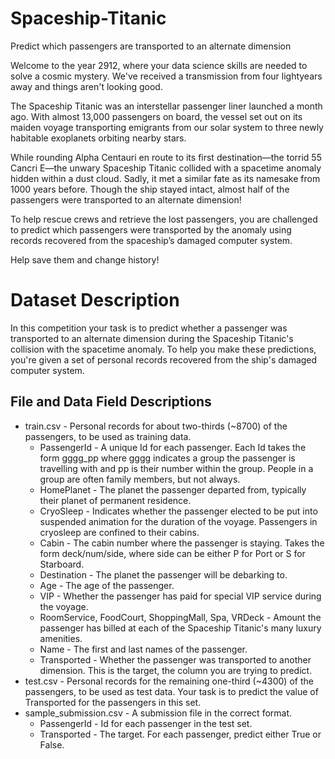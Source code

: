 # Spaceship-Titanic
Predict which passengers are transported to an alternate dimension

Welcome to the year 2912, where your data science skills are needed to solve a cosmic mystery. We've received a transmission from four lightyears away and things aren't looking good.

The Spaceship Titanic was an interstellar passenger liner launched a month ago. With almost 13,000 passengers on board, the vessel set out on its maiden voyage transporting emigrants from our solar system to three newly habitable exoplanets orbiting nearby stars.

While rounding Alpha Centauri en route to its first destination—the torrid 55 Cancri E—the unwary Spaceship Titanic collided with a spacetime anomaly hidden within a dust cloud. Sadly, it met a similar fate as its namesake from 1000 years before. Though the ship stayed intact, almost half of the passengers were transported to an alternate dimension!


To help rescue crews and retrieve the lost passengers, you are challenged to predict which passengers were transported by the anomaly using records recovered from the spaceship’s damaged computer system.

Help save them and change history!

# Dataset Description
In this competition your task is to predict whether a passenger was transported to an alternate dimension during the Spaceship Titanic's collision with the spacetime anomaly. To help you make these predictions, you're given a set of personal records recovered from the ship's damaged computer system.

## File and Data Field Descriptions
* train.csv - Personal records for about two-thirds (~8700) of the passengers, to be used as training data.
  * PassengerId - A unique Id for each passenger. Each Id takes the form gggg_pp where gggg indicates a group the passenger is travelling with and pp is their number within the group. People in a group are often family members, but not always.
  * HomePlanet - The planet the passenger departed from, typically their planet of permanent residence.
  * CryoSleep - Indicates whether the passenger elected to be put into suspended animation for the duration of the voyage. Passengers in cryosleep are confined to their cabins.
  * Cabin - The cabin number where the passenger is staying. Takes the form deck/num/side, where side can be either P for Port or S for Starboard.
  * Destination - The planet the passenger will be debarking to.
  * Age - The age of the passenger.
  * VIP - Whether the passenger has paid for special VIP service during the voyage.
  * RoomService, FoodCourt, ShoppingMall, Spa, VRDeck - Amount the passenger has billed at each of the Spaceship Titanic's many luxury amenities.
  * Name - The first and last names of the passenger.
  * Transported - Whether the passenger was transported to another dimension. This is the target, the column you are trying to predict.
* test.csv - Personal records for the remaining one-third (~4300) of the passengers, to be used as test data. Your task is to predict the value of Transported for the passengers in this set.
* sample_submission.csv - A submission file in the correct format.
  * PassengerId - Id for each passenger in the test set.
  * Transported - The target. For each passenger, predict either True or False.
